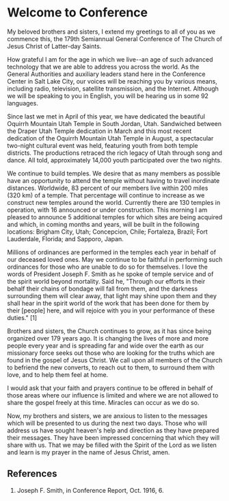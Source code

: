 # Welcome to Conference

My beloved brothers and sisters, I extend my greetings to all of you as we
commence this, the 179th Semiannual General Conference of The Church of Jesus
Christ of Latter-day Saints.

How grateful I am for the age in which we live--an age of such advanced
technology that we are able to address you across the world. As the General
Authorities and auxiliary leaders stand here in the Conference Center in Salt
Lake City, our voices will be reaching you by various means, including radio,
television, satellite transmission, and the Internet. Although we will be
speaking to you in English, you will be hearing us in some 92 languages.

Since last we met in April of this year, we have dedicated the beautiful
Oquirrh Mountain Utah Temple in South Jordan, Utah. Sandwiched between the
Draper Utah Temple dedication in March and this most recent dedication of the
Oquirrh Mountain Utah Temple in August, a spectacular two-night cultural event
was held, featuring youth from both temple districts. The productions retraced
the rich legacy of Utah through song and dance. All told, approximately 14,000
youth participated over the two nights.

We continue to build temples. We desire that as many members as possible have
an opportunity to attend the temple without having to travel inordinate
distances. Worldwide, 83 percent of our members live within 200 miles (320 km)
of a temple. That percentage will continue to increase as we construct new
temples around the world. Currently there are 130 temples in operation, with
16 announced or under construction. This morning I am pleased to announce 5
additional temples for which sites are being acquired and which, in coming
months and years, will be built in the following locations: Brigham City,
Utah; Concepcion, Chile; Fortaleza, Brazil; Fort Lauderdale, Florida; and
Sapporo, Japan.

Millions of ordinances are performed in the temples each year in behalf of our
deceased loved ones. May we continue to be faithful in performing such
ordinances for those who are unable to do so for themselves. I love the words
of President Joseph F. Smith as he spoke of temple service and of the spirit
world beyond mortality. Said he, "Through our efforts in their behalf their
chains of bondage will fall from them, and the darkness surrounding them will
clear away, that light may shine upon them and they shall hear in the spirit
world of the work that has been done for them by their [people] here, and will
rejoice with you in your performance of these duties." [1]

Brothers and sisters, the Church continues to grow, as it has since being
organized over 179 years ago. It is changing the lives of more and more people
every year and is spreading far and wide over the earth as our missionary
force seeks out those who are looking for the truths which are found in the
gospel of Jesus Christ. We call upon all members of the Church to befriend the
new converts, to reach out to them, to surround them with love, and to help
them feel at home.

I would ask that your faith and prayers continue to be offered in behalf of
those areas where our influence is limited and where we are not allowed to
share the gospel freely at this time. Miracles can occur as we do so.

Now, my brothers and sisters, we are anxious to listen to the messages which
will be presented to us during the next two days. Those who will address us
have sought heaven's help and direction as they have prepared their messages.
They have been impressed concerning that which they will share with us. That
we may be filled with the Spirit of the Lord as we listen and learn is my
prayer in the name of Jesus Christ, amen.

## References

  1.  Joseph F. Smith, in Conference Report, Oct. 1916, 6.

